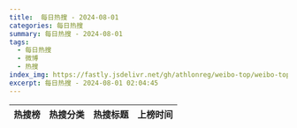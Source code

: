 ```yaml
---
title:  每日热搜 - 2024-08-01
categories: 每日热搜
summary: 每日热搜 - 2024-08-01
tags:
  - 每日热搜
  - 微博
  - 热搜
index_img: https://fastly.jsdelivr.net/gh/athlonreg/weibo-top/weibo-top.jpeg
excerpt: 每日热搜 - 2024-08-01 02:04:45
---
```


| 热搜榜 | 热搜分类 | 热搜标题 | 上榜时间 |
| --- | --- | --- | --- |
